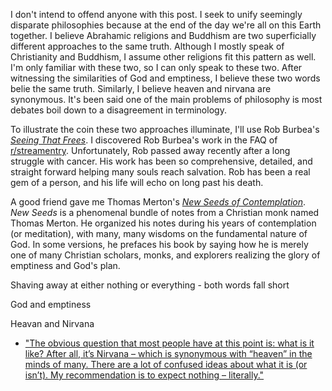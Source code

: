 I don't intend to offend anyone with this post. I seek to unify seemingly disparate philosophies because at the end of the day we're all on this Earth together. I believe Abrahamic religions and Buddhism are two superficially different approaches to the same truth. Although I mostly speak of Christianity and Buddhism, I assume other religions fit this pattern as well. I'm only familiar with these two, so I can only speak to these two. After witnessing the similarities of God and emptiness, I believe these two words belie the same truth. Similarly, I believe heaven and nirvana are synonymous. It's been said one of the main problems of philosophy is most debates boil down to a disagreement in terminology. 

To illustrate the coin these two approaches illuminate, I'll use Rob Burbea's [_Seeing That Frees_](https://www.amazon.com/Seeing-That-Frees-Robert-Burbea/dp/0992848911). I discovered Rob Burbea's work in the FAQ of [r/streamentry](https://www.reddit.com/r/streamentry/). Unfortunately, Rob passed away recently after a long struggle with cancer. His work has been so comprehensive, detailed, and straight forward helping many souls reach salvation. Rob has been a real gem of a person, and his life will echo on long past his death. 

A good friend gave me Thomas Merton's [_New Seeds of Contemplation_](https://www.goodreads.com/work/quotes/1133302-new-seeds-of-contemplation). _New Seeds_ is a phenomenal bundle of notes from a Christian monk named Thomas Merton. He organized his notes during his years of contemplation (or meditation), with many, many wisdoms on the fundamental nature of God. In some versions, he prefaces his book by saying how he is merely one of many Christian scholars, monks, and explorers realizing the glory of emptiness and God's plan.

Shaving away at either nothing or everything - both words fall short 

God and emptiness

Heavan and Nirvana
- ["The obvious question that most people have at this point is: what is it like? After all, it’s Nirvana – which is synonymous with “heaven” in the minds of many. There are a lot of confused ideas about what it is (or isn’t). My recommendation is to expect nothing – literally."](https://alohadharma.com/2011/06/29/cessation/)